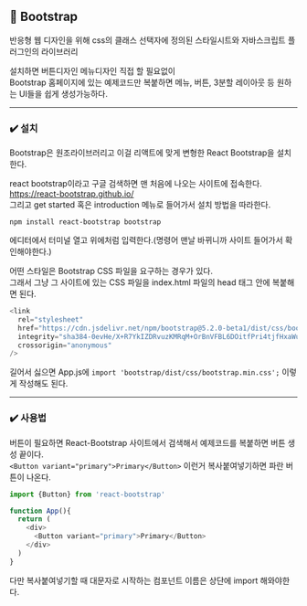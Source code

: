 ## 📌 Bootstrap
반응형 웹 디자인을 위해 css의 클래스 선택자에 정의된 스타일시트와 자바스크립트 플러그인의 라이브러리   

설치하면 버튼디자인 메뉴디자인 직접 할 필요없이   
Bootstrap 홈페이지에 있는 예제코드만 복붙하면 메뉴, 버튼, 3분할 레이아웃 등 원하는 UI들을 쉽게 생성가능하다.   
***
### ✔️ 설치
Bootstrap은 원조라이브러리고
이걸 리액트에 맞게 변형한 React Bootstrap을 설치한다.   

react bootstrap이라고 구글 검색하면 맨 처음에 나오는 사이트에 접속한다. https://react-bootstrap.github.io/   
그리고 get started 혹은 introduction 메뉴로 들어가서 설치 방법을 따라한다.   
```
npm install react-bootstrap bootstrap 
```
에디터에서 터미널 열고 위에처럼 입력한다.(명령어 맨날 바뀌니까 사이트 들어가서 확인해야한다.)   

어떤 스타일은 Bootstrap CSS 파일을 요구하는 경우가 있다.   
그래서 그냥 그 사이트에 있는 CSS 파일을 index.html 파일의 head 태그 안에 복붙해면 된다.   
```javascript
<link
  rel="stylesheet"
  href="https://cdn.jsdelivr.net/npm/bootstrap@5.2.0-beta1/dist/css/bootstrap.min.css"
  integrity="sha384-0evHe/X+R7YkIZDRvuzKMRqM+OrBnVFBL6DOitfPri4tjfHxaWutUpFmBp4vmVor"
  crossorigin="anonymous"
/>
```
길어서 싫으면 App.js에
`import 'bootstrap/dist/css/bootstrap.min.css';`
이렇게 작성해도 된다.
***
### ✔️ 사용법
버튼이 필요하면 React-Bootstrap 사이트에서 검색해서 예제코드를 복붙하면 버튼 생성 끝이다.   
`<Button variant="primary">Primary</Button>` 이런거 복사붙여넣기하면 파란 버튼이 나온다.   

```javascript
import {Button} from 'react-bootstrap'

function App(){
  return (
    <div>
      <Button variant="primary">Primary</Button>
    </div>
  )
}
```
다만 복사붙여넣기할 때 대문자로 시작하는 컴포넌트 이름은 상단에 import 해와야한다.
